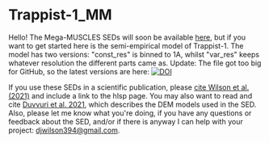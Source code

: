 # Trappist-1_MM
Hello! The Mega-MUSCLES SEDs will soon be available [here](https://archive.stsci.edu/prepds/muscles/), but if you want to get started here is the semi-empirical model of Trappist-1. The model has two versions: "const_res" is binned to 1A, whilst "var_res" keeps whatever resolution the different parts came as. Update: The file got too big for GitHub, so the latest versions are here: [![DOI](https://zenodo.org/badge/DOI/10.5281/zenodo.4556130.svg)](https://doi.org/10.5281/zenodo.4556130)


If you use these SEDs in a scientific publication, please [cite Wilson et al. (2021)](https://arxiv.org/abs/2102.11415) and include a link to the hlsp page. You may also want to read and cite [Duvvuri et al. 2021](https://arxiv.org/abs/2102.08493), which describes the DEM models used in the SED. Also, please let me know what you're doing, if you have any questions or feedback about the SED, and/or if there is anyway I can help with your project: <djwilson394@gmail.com>. 
